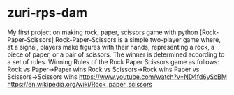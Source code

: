 # zuri-rps-dam
My first project on making rock, paper, scissors game with python
[Rock-Paper-Scissors]
Rock-Paper-Scissors is a simple two-player game where, at a signal, players make figures with their hands, representing a rock, a piece of paper, or a pair of scissors. The winner is determined according to a set of rules. 
Winning Rules of the Rock Paper Scissors game as follows:
Rock vs Paper->Paper wins 
Rock vs Scissors->Rock wins 
Paper vs Scissors->Scissors wins 
https://www.youtube.com/watch?v=ND4fd6yScBM
https://en.wikipedia.org/wiki/Rock_paper_scissors
